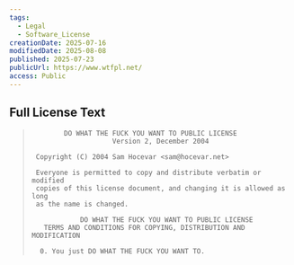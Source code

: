 ```yaml
---
tags:
  - Legal
  - Software_License
creationDate: 2025-07-16
modifiedDate: 2025-08-08
published: 2025-07-23
publicUrl: https://www.wtfpl.net/
access: Public
---
```


## Full License Text

> ```
>         DO WHAT THE FUCK YOU WANT TO PUBLIC LICENSE 
>                     Version 2, December 2004 
> 
>  Copyright (C) 2004 Sam Hocevar <sam@hocevar.net> 
> 
>  Everyone is permitted to copy and distribute verbatim or modified 
>  copies of this license document, and changing it is allowed as long 
>  as the name is changed. 
> 
>             DO WHAT THE FUCK YOU WANT TO PUBLIC LICENSE 
>    TERMS AND CONDITIONS FOR COPYING, DISTRIBUTION AND MODIFICATION 
> 
>   0. You just DO WHAT THE FUCK YOU WANT TO.
> ```
